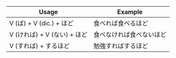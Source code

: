 |Usage|Example|
|-|-|
|V (ば) + V (dic.) + ほど|食べれば食べるほど|
|V (ければ) + V (ない) + ほど|食べなければ食べないほど|
|V (すれば) + するほど|勉強すればするほど|